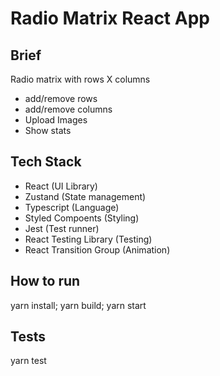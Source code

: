 # Radio Matrix React App

## Brief

Radio matrix with rows X columns

- add/remove rows
- add/remove columns
- Upload Images
- Show stats

## Tech Stack

- React (UI Library)
- Zustand (State management)
- Typescript (Language)
- Styled Compoents (Styling)
- Jest (Test runner)
- React Testing Library (Testing)
- React Transition Group (Animation)

## How to run

yarn install;
yarn build;
yarn start

## Tests

yarn test
